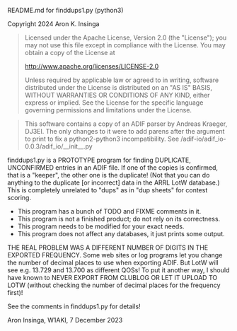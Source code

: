 README.md for finddups1.py (python3)

Copyright 2024 Aron K. Insinga

>Licensed under the Apache License, Version 2.0 (the "License");
>you may not use this file except in compliance with the License.
>You may obtain a copy of the License at
>
>    http://www.apache.org/licenses/LICENSE-2.0
>
>Unless required by applicable law or agreed to in writing, software
>distributed under the License is distributed on an "AS IS" BASIS,
>WITHOUT WARRANTIES OR CONDITIONS OF ANY KIND, either express or implied.
>See the License for the specific language governing permissions and
>limitations under the License.

>This software contains a copy of an ADIF parser by Andreas Kraeger, DJ3EI.
>The only changes to it were to add parens after the argument to print
>to fix a python2-python3 incompatibility.  See
>/adif-io/adif_io-0.0.3/adif_io/\_\_init\_\_.py

finddups1.py is a PROTOTYPE program for finding DUPLICATE, UNCONFIRMED
entries in an ADIF file.  If one of the copies is confirmed, that is a
"keeper", the other one is the duplicate!  (Not that you can do anything
to the duplicate [or incorrect] data in the ARRL LotW database.)  This
is completely unrelated to "dups" as in "dup sheets" for contest scoring.

 * This program has a bunch of TODO and FIXME comments in it.
 * This program is not a finished product; do not rely on its correctness.
 * This program needs to be modified for your exact needs.
 * This program does not affect any databases, it just prints some output.

THE REAL PROBLEM WAS A DIFFERENT NUMBER OF DIGITS IN THE EXPORTED
FREQUENCY.  Some web sites or log programs let you change the number
of decimal places to use when exporting ADIF.  But LotW will see
e.g. 13.729 and 13.700 as different QOSs!  To put it another way, I
should have known to NEVER EXPORT FROM CLUBLOG OR LET IT UPLOAD TO LOTW
(without checking the number of decimal places for the frequency first)!

See the comments in finddups1.py for details!

Aron Insinga, W1AKI, 7 December 2023
